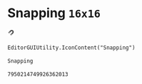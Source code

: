 # Snapping `16x16`
<img src="/img/Snapping.png" width=16 height=16>

``` CSharp
EditorGUIUtility.IconContent("Snapping")
```
```
Snapping
```
```
7950214749926362013
```
